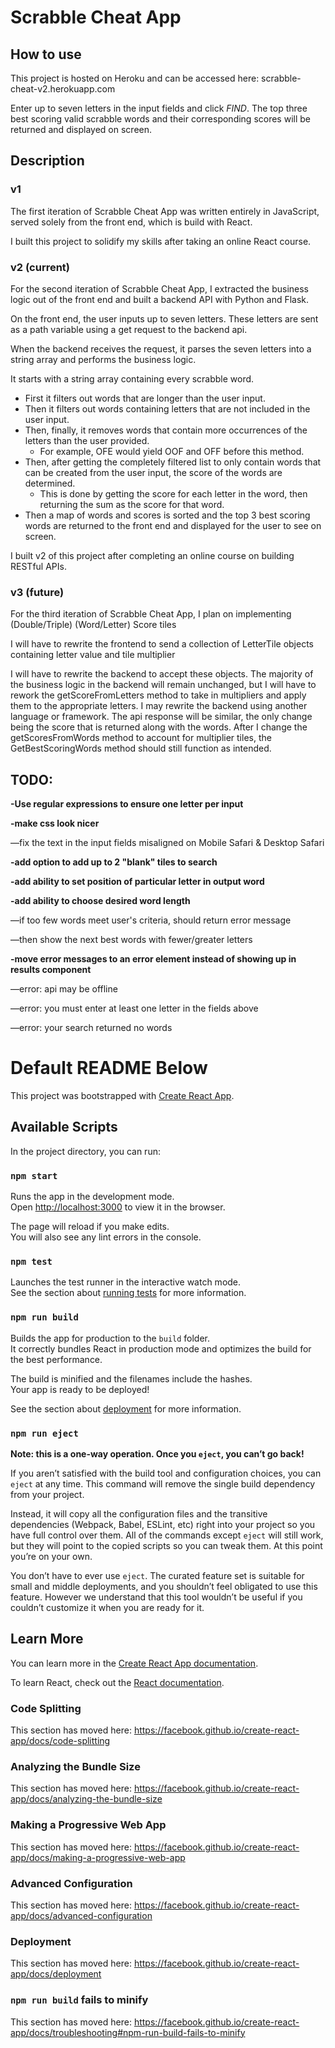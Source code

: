 # Scrabble Cheat App
## How to use

This project is hosted on Heroku and can be accessed here:
scrabble-cheat-v2.herokuapp.com

Enter up to seven letters in the input fields and click *FIND*. The top three best scoring valid scrabble words and their corresponding scores will be returned and displayed on screen.

## Description
### v1
The first iteration of Scrabble Cheat App was written entirely in JavaScript, served solely from the front end, which is build with React. 

I built this project to solidify my skills after taking an online React course.

### v2 (current)
For the second iteration of Scrabble Cheat App, I extracted the business logic out of the front end and built a backend API with Python and Flask. 

On the front end, the user inputs up to seven letters. These letters are sent as a path variable using a get request to the backend api. 

When the backend receives the request, it parses the seven letters into a string array and performs the business logic. 

It starts with a string array containing every scrabble word. 
* First it filters out words that are longer than the user input. 
* Then it filters out words containing letters that are not included in the user input. 
* Then, finally, it removes words that contain more occurrences of the letters than the user provided. 
    * For example, OFE would yield OOF and OFF before this method. 
* Then, after getting the completely filtered list to only contain words that can be created from the user input, the score of the words are determined. 
    * This is done by getting the score for each letter in the word, then returning the sum as the score for that word. 
* Then a map of words and scores is sorted and the top 3 best scoring words are returned to the front end and displayed for the user to see on screen.

I built v2 of this project after completing an online course on building RESTful APIs.

### v3 (future)
For the third iteration of Scrabble Cheat App, I plan on implementing (Double/Triple) (Word/Letter) Score tiles

I will have to rewrite the frontend to send a collection of LetterTile objects containing letter value and tile multiplier

I will have to rewrite the backend to accept these objects. The majority of the business logic in the backend will remain unchanged, but I will have to rework the getScoreFromLetters method to take in multipliers and apply them to the appropriate letters. 
I may rewrite the backend using another language or framework.
The api response will be similar, the only change being the score that is returned along with the words. After I change the getScoresFromWords method to account for multiplier tiles, the GetBestScoringWords method should still function as intended.


## TODO:

**-Use regular expressions to ensure one letter per input**

**-make css look nicer**

—fix the text in the input fields misaligned on Mobile Safari & Desktop Safari
    
**-add option to add up to 2 "blank" tiles to search**

**-add ability to set position of particular letter in output word**

**-add ability to choose desired word length**

—if too few words meet user's criteria, should return error message
    
—then show the next best words with fewer/greater letters
    
**-move error messages to an error element instead of showing up in results component**

—error: api may be offline
    
—error: you must enter at least one letter in the fields above
    
—error: your search returned no words

# Default README Below

This project was bootstrapped with [Create React App](https://github.com/facebook/create-react-app).

## Available Scripts

In the project directory, you can run:

### `npm start`

Runs the app in the development mode.<br>
Open [http://localhost:3000](http://localhost:3000) to view it in the browser.

The page will reload if you make edits.<br>
You will also see any lint errors in the console.

### `npm test`

Launches the test runner in the interactive watch mode.<br>
See the section about [running tests](https://facebook.github.io/create-react-app/docs/running-tests) for more information.

### `npm run build`

Builds the app for production to the `build` folder.<br>
It correctly bundles React in production mode and optimizes the build for the best performance.

The build is minified and the filenames include the hashes.<br>
Your app is ready to be deployed!

See the section about [deployment](https://facebook.github.io/create-react-app/docs/deployment) for more information.

### `npm run eject`

**Note: this is a one-way operation. Once you `eject`, you can’t go back!**

If you aren’t satisfied with the build tool and configuration choices, you can `eject` at any time. This command will remove the single build dependency from your project.

Instead, it will copy all the configuration files and the transitive dependencies (Webpack, Babel, ESLint, etc) right into your project so you have full control over them. All of the commands except `eject` will still work, but they will point to the copied scripts so you can tweak them. At this point you’re on your own.

You don’t have to ever use `eject`. The curated feature set is suitable for small and middle deployments, and you shouldn’t feel obligated to use this feature. However we understand that this tool wouldn’t be useful if you couldn’t customize it when you are ready for it.

## Learn More

You can learn more in the [Create React App documentation](https://facebook.github.io/create-react-app/docs/getting-started).

To learn React, check out the [React documentation](https://reactjs.org/).

### Code Splitting

This section has moved here: https://facebook.github.io/create-react-app/docs/code-splitting

### Analyzing the Bundle Size

This section has moved here: https://facebook.github.io/create-react-app/docs/analyzing-the-bundle-size

### Making a Progressive Web App

This section has moved here: https://facebook.github.io/create-react-app/docs/making-a-progressive-web-app

### Advanced Configuration

This section has moved here: https://facebook.github.io/create-react-app/docs/advanced-configuration

### Deployment

This section has moved here: https://facebook.github.io/create-react-app/docs/deployment

### `npm run build` fails to minify

This section has moved here: https://facebook.github.io/create-react-app/docs/troubleshooting#npm-run-build-fails-to-minify
